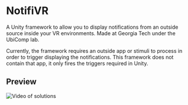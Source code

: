 # NotifiVR

A Unity framework to allow you to display notifications from an outside source inside your VR environments. Made at Georgia Tech under the UbiComp lab.

Currently, the framework requires an outside app or stimuli to process in order to trigger displaying the notifications. This framework does not contain that app, it only fires the triggers required in Unity.

## Preview

![Video of solutions](notifi.gif "Video of solutions")
